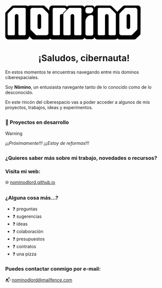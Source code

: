 ![Logo](img/Logo.svg)

<h1 align="center">¡Saludos, cibernauta!</h2>

En estos momentos te encuentras navegando entre mis dominos ciberespaciales.

Soy **Nômino**, un entusiasta navegante tanto de lo conocido como de lo desconocido.

En este rincón del ciberespacio vas a poder acceder a algunos de mis proyectos, trabajos, ideas y experimentos.

##
### 🚧 Proyectos en desarrollo

> [!WARNING]
> *¡¡¡Próximamente!!! ¡¡¡Estoy de reformas!!!*

##
### ¿Quieres saber más sobre mi trabajo, novedades o recursos?  

### Visita mi web:
 🌐 [nominodlord.github.io](https://nominodlord.github.io)

##

### ¿Alguna cosa más...?

- ❓ preguntas
- ❓ sugerencias
- ❓ ideas
- ❓ colaboración
- ❓ presupuestos
- ❓ contratos
- ❓ una pizza

### Puedes contactar conmigo por e-mail:
📬 [nominodlord@mailfence.com](mailto:nominodlord@mailfence.com)
